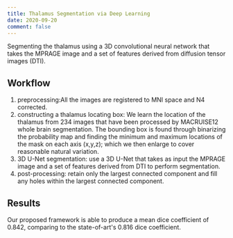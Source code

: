 ```yaml
---
title: Thalamus Segmentation via Deep Learning
date: 2020-09-20
comment: false
---
```


Segmenting the thalamus using a 3D convolutional neural network that takes the MPRAGE image and a set of features derived from diffusion tensor images (DTI). 


## Workflow
1. preprocessing:All the images are registered to MNI space and N4 corrected.
2. constructing a thalamus locating box: 
We learn the location of the thalamus from 234 images that have been processed by MACRUISE12 whole brain segmentation. The bounding box is found through binarizing the probability map and finding the minimum and maximum locations of the mask on each axis (x,y,z); which we then enlarge to cover reasonable natural variation.
3. 3D U-Net segmentation: use a 3D U-Net that takes as input the MPRAGE image and a set of features derived from DTI to perform segmentation.
4. post-processing: retain only the largest connected component and fill any holes within the largest connected component.



## Results
Our proposed framework is able to produce a mean dice coefficient of 0.842, comparing to the state-of-art's 0.816 dice coefficient.




